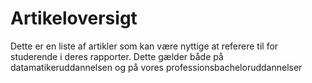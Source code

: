 # Artikeloversigt
Dette er en liste af artikler som kan være nyttige at referere til for studerende i deres rapporter. Dette gælder både på datamatikeruddannelsen og på vores professionsbacheloruddannelser
